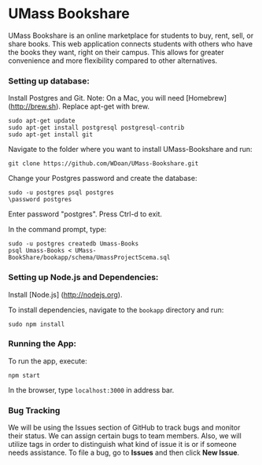 # UMass Bookshare

UMass Bookshare is an online marketplace for students to buy, rent, sell, or share books. This web application connects students with others who have the books they want, right on their campus. This allows for greater convenience and more flexibility compared to other alternatives.

### Setting up database:

Install Postgres and Git. Note: On a Mac, you will need [Homebrew] (http://brew.sh). Replace apt-get with brew.

    sudo apt-get update
    sudo apt-get install postgresql postgresql-contrib
    sudo apt-get install git

Navigate to the folder where you want to install UMass-Bookshare and run:

    git clone https://github.com/WDoan/UMass-Bookshare.git

Change your Postgres password and create the database:

    sudo -u postgres psql postgres
    \password postgres

Enter password "postgres". Press Ctrl-d to exit.

In the command prompt, type:

    sudo -u postgres createdb Umass-Books
    psql Umass-Books < UMass-BookShare/bookapp/schema/UmassProjectScema.sql


### Setting up Node.js and Dependencies:

Install [Node.js] (http://nodejs.org).

To install dependencies, navigate to the <code>bookapp</code> directory and run:

<code>sudo npm install</code>

### Running the App:

To run the app, execute:

<code>npm start</code>

In the browser, type <code>localhost:3000</code> in address bar.


### Bug Tracking

We will be using the Issues section of GitHub to track bugs and monitor their status. We can assign certain bugs to team members. Also, we will utilize tags in order to distinguish what kind of issue it is or if someone needs assistance. To file a bug, go to <strong>Issues</strong> and then click <strong>New Issue</strong>.
